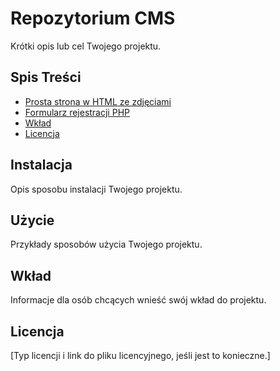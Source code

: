 # Repozytorium CMS

Krótki opis lub cel Twojego projektu.

## Spis Treści

- [Prosta strona w HTML ze zdjęciami](https://github.com/AdaGot/cms/tree/main/phpproject)
- [Formularz rejestracji PHP](https://github.com/AdaGot/cms/tree/main/register_form_php)
- [Wkład](#wkład)
- [Licencja](#licencja)

## Instalacja

Opis sposobu instalacji Twojego projektu.

## Użycie

Przykłady sposobów użycia Twojego projektu.

## Wkład

Informacje dla osób chcących wnieść swój wkład do projektu.

## Licencja

[Typ licencji i link do pliku licencyjnego, jeśli jest to konieczne.]
